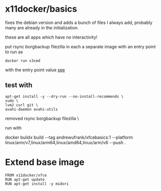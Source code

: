 # x11docker/basics

fixes the debian version and adds
a bunch of files I always add, probably many are already in the initialization.  

these are all apps which have no interactivity!

put rsync borgbackup filezilla in each a separate image with an entry point to run as 

    docker run s3cmd

with the entry point value [see](https://docs.docker.com/develop/develop-images/dockerfile_best-practices/)
 
## test with 

    apt-get install -y --dry-run --no-install-recommends \
	sudo \
	lvm2 curl git \
	avahi-daemon avahi-utils  

removed rsync borgbackup filezilla \

run with 

   docker buildx build --tag andrewufrank/xfcebasics:1 --platform linux/arm/v7,linux/arm64,linux/amd64,linux/arm/v6 --push .


# Extend base image
 
```
FROM x11docker/xfce
RUN apt-get update
RUN apt-get install -y midori
```
 
 

